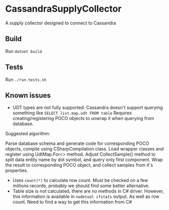 # CassandraSupplyCollector
A supply collector designed to connect to Cassandra

## Build
Run `dotnet build`

## Tests
Run `./run-tests.sh`

## Known issues
- UDT types are not fully supported. Cassandra doesn't support querying something like `SELECT list.map.udt FROM table`
Requires creating/registering POCO objects to unwrap it when querying from database.

Suggested algorithm:

Parse database schema and generate code for corresponding POCO objects, compile using CSharpCompilation class. Load wrapper classes and register using UdtMap.For<> method.
Adjust CollectSample() method to split data entity name by dot symbol, and query only first component. 
Wrap the result to corresponding POCO object, and collect samples from it's properties.

- Uses `count(*)` to calculate row count. Must be checked on a few millions records, probably we should find some better alternative.
- Table size is not calculated, there are no methods in C# driver. However, this information is available in `nodetool cfstats` output.
As well as row count. Need to find a way to get this information from C#